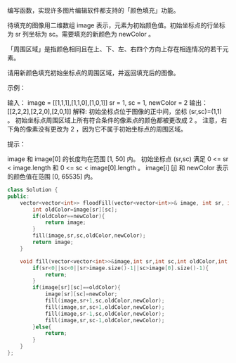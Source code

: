 编写函数，实现许多图片编辑软件都支持的「颜色填充」功能。

待填充的图像用二维数组 image 表示，元素为初始颜色值。初始坐标点的行坐标为 sr 列坐标为 sc。需要填充的新颜色为 newColor 。

「周围区域」是指颜色相同且在上、下、左、右四个方向上存在相连情况的若干元素。

请用新颜色填充初始坐标点的周围区域，并返回填充后的图像。

 

示例：

输入：
image = [[1,1,1],[1,1,0],[1,0,1]] 
sr = 1, sc = 1, newColor = 2
输出：[[2,2,2],[2,2,0],[2,0,1]]
解释: 
初始坐标点位于图像的正中间，坐标 (sr,sc)=(1,1) 。
初始坐标点周围区域上所有符合条件的像素点的颜色都被更改成 2 。
注意，右下角的像素没有更改为 2 ，因为它不属于初始坐标点的周围区域。


提示：

image 和 image[0] 的长度均在范围 [1, 50] 内。
初始坐标点 (sr,sc) 满足 0 <= sr < image.length 和 0 <= sc < image[0].length 。
image[i] [j] 和 newColor 表示的颜色值在范围 [0, 65535] 内。

```cpp
class Solution {
public:
    vector<vector<int>> floodFill(vector<vector<int>>& image, int sr, int sc, int newColor) {
        int oldColor=image[sr][sc];
        if(oldColor==newColor){
            return image;
        }
        fill(image,sr,sc,oldColor,newColor);
        return image;
    }

    void fill(vector<vector<int>>&image,int sr,int sc,int oldColor,int newColor){
        if(sr<0||sc<0||sr>image.size()-1||sc>image[0].size()-1){
            return;
        }
        if(image[sr][sc]==oldColor){
            image[sr][sc]=newColor;
            fill(image,sr+1,sc,oldColor,newColor);
            fill(image,sr,sc+1,oldColor,newColor);
            fill(image,sr-1,sc,oldColor,newColor);
            fill(image,sr,sc-1,oldColor,newColor);
        }else{
            return;
        }
    }
};
```

